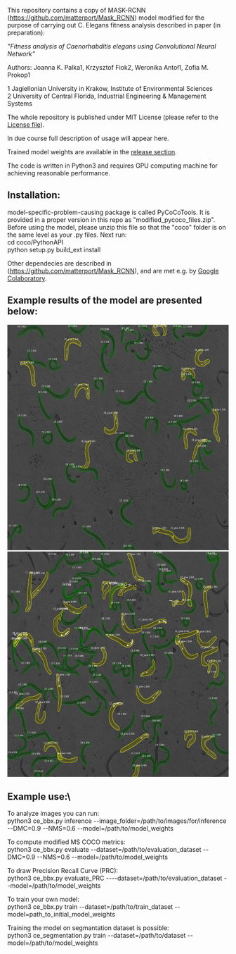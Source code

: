 This repository contains a copy of MASK-RCNN (https://github.com/matterport/Mask_RCNN) model modified for the purpose of carrying out C. Elegans fitness analysis described in paper (in preparation):

*"Fitness analysis of Caenorhabditis elegans using Convolutional Neural Network"*

Authors: Joanna K. Palka1, Krzysztof Fiok2, Weronika Antoł1, Zofia M. Prokop1

1 Jagiellonian University in Krakow, Institute of Environmental Sciences\
2 University of Central Florida, Industrial Engineering & Management Systems


The whole repository is published under MIT License (please refer to the [License file](https://github.com/krzysztoffiok/c_elegans_fitness/blob/master/LICENSE)).

In due course full description of usage will appear here.

Trained model weights are available in the [release section](https://github.com/krzysztoffiok/c_elegans_fitness/releases).

The code is written in Python3 and requires GPU computing machine for achieving reasonable performance.

## Installation:
model-specific-problem-causing package is called PyCoCoTools. It is provided in a proper version in this repo as "modified_pycoco_files.zip". Before using the model, please unzip this file so that the "coco" folder is on the same level as your .py files. Next run:\
cd coco/PythonAPI<br/>
python setup.py build_ext install<br/>

Other dependecies are described in (https://github.com/matterport/Mask_RCNN), and are met e.g. by [Google Colaboratory](https://colab.research.google.com).<br/>

## Example results of the model are presented below:<br/>

<img src="https://github.com/krzysztoffiok/c_elegans_fitness/blob/master/example_results/result_K03_2.jpg" width=640 height=512><br/>
<img src="https://github.com/krzysztoffiok/c_elegans_fitness/blob/master/example_results/result_K05_1.jpg" width=640 height=512><br/>  

## Example use:\
To analyze images you can run:\
python3 ce_bbx.py inference --image_folder=/path/to/images/for/inference --DMC=0.9 --NMS=0.6 --model=/path/to/model_weights<br/>

To compute modified MS COCO metrics:\
python3 ce_bbx.py evaluate --dataset=/path/to/evaluation_dataset --DMC=0.9 --NMS=0.6 --model=/path/to/model_weights<br/>

To draw Precision Recall Curve (PRC):\
python3 ce_bbx.py evaluate_PRC ----dataset=/path/to/evaluation_dataset  --model=/path/to/model_weights<br/>

To train your own model:\
python3 ce_bbx.py train --dataset=/path/to/train_dataset --model=path_to_initial_model_weights<br/>

Training the model on segmantation dataset is possible:\
python3 ce_segmentation.py train --dataset=/path/to/dataset --model=/path/to/model_weights<br/>


